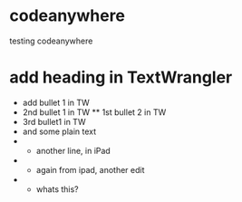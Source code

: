 # codeanywhere
testing codeanywhere
# add heading in TextWrangler
* add bullet 1 in TW
* 2nd bullet 1 in TW
** 1st bullet 2 in TW
* 3rd bullet1 in TW
* and some plain text
* * another line, in iPad
* * again from ipad, another edit
* * whats this?



